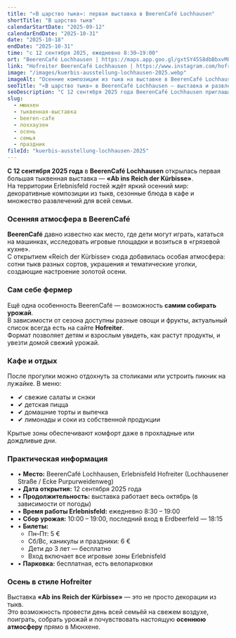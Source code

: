 ```yaml
---
title: "«В царство тыкв»: первая выставка в BeerenCafé Lochhausen"
shortTitle: "В царство тыкв"
calendarStartDate: "2025-09-12"
calendarEndDate: "2025-10-31"
date: "2025-10-18"
endDate: "2025-10-31"
time: "с 12 сентября 2025, ежедневно 8:30–19:00"
ort: "BeerenCafé Lochhausen | https://maps.app.goo.gl/gxtSY45S8dbBbxvM8"
link: "Hofreiter BeerenCafé Lochhausen | https://www.instagram.com/hofreitererlebnisfeld/"
image: "/images/kuerbis-ausstellung-lochhausen-2025.webp"
imageAlt: "Осенние композиции из тыкв на выставке в BeerenCafé Lochhausen"
seoTitle: "«В царство тыкв» в BeerenCafé Lochhausen — выставка и развлечения 2025"
seoDescription: "С 12 сентября 2025 года BeerenCafé Lochhausen приглашает на выставку «Ab ins Reich der Kürbisse»: композиции из тыкв, кафе, сбор урожая и развлечения для детей и взрослых."
slug:
  - мюнхен
  - тыквенная-выставка
  - beeren-cafe
  - лоххаузен
  - осень
  - семья
  - праздник
fileId: "kuerbis-ausstellung-lochhausen-2025"
---
```


**С 12 сентября 2025 года** в **BeerenCafé Lochhausen** открылась первая большая тыквенная выставка — **«Ab ins Reich der Kürbisse»**.  
На территории Erlebnisfeld гостей ждёт яркий осенний мир: декоративные композиции из тыкв, сезонные блюда в кафе и множество развлечений для всей семьи.

### Осенняя атмосфера в BeerenCafé

**BeerenCafé** давно известно как место, где дети могут играть, кататься на машинках, исследовать игровые площадки и возиться в «грязевой кухне».  
С открытием «Reich der Kürbisse» сюда добавилась особая атмосфера: сотни тыкв разных сортов, украшения и тематические уголки, создающие настроение золотой осени.

### Сам себе фермер

Ещё одна особенность BeerenCafé — возможность **самим собирать урожай**.  
В зависимости от сезона доступны разные овощи и фрукты, актуальный список всегда есть на сайте **Hofreiter**.  
Формат позволяет детям и взрослым увидеть, как растут продукты, и увезти домой свежий урожай.

### Кафе и отдых

После прогулки можно отдохнуть за столиками или устроить пикник на лужайке. В меню:  
- ✔ свежие салаты и снэки  
- ✔ детская пицца  
- ✔ домашние торты и выпечка  
- ✔ лимонады и соки из собственной продукции  

Крытые зоны обеспечивают комфорт даже в прохладные или дождливые дни.

### Практическая информация

- • **Место:** BeerenCafé Lochhausen, Erlebnisfeld Hofreiter (Lochhausener Straße / Ecke Purpurweidenweg)  
- • **Дата открытия:** 12 сентября 2025 года  
- • **Продолжительность:** выставка работает весь октябрь (в зависимости от погоды)  
- • **Время работы Erlebnisfeld:** ежедневно 8:30 – 19:00  
- • **Сбор урожая:** 10:00 – 19:00, последний вход в Erdbeerfeld — 18:15  
- • **Билеты:**  
  - Пн–Пт: 5 €  
  - Сб/Вс, каникулы и праздники: 6 €  
  - Дети до 3 лет — бесплатно  
  - Вход включает все игровые зоны Erlebnisfeld  
- • **Парковка:** бесплатная, есть велопарковки  

### Осень в стиле Hofreiter

Выставка **«Ab ins Reich der Kürbisse»** — это не просто декорации из тыкв.  
Это возможность провести день всей семьёй на свежем воздухе, поиграть, собрать урожай и почувствовать настоящую **осеннюю атмосферу** прямо в Мюнхене.
